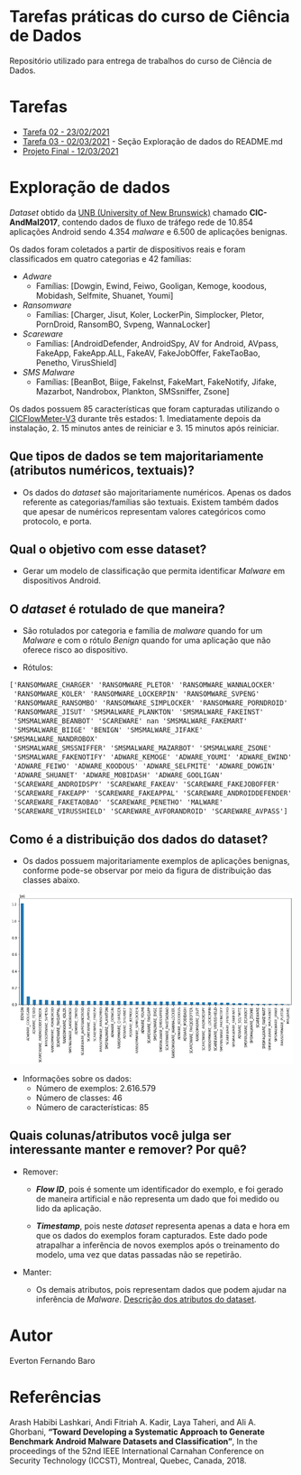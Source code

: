 # Tarefas práticas do curso de Ciência de Dados

Repositório utilizado para entrega de trabalhos do curso de Ciência de Dados.

# Tarefas

- [Tarefa 02 - 23/02/2021](https://github.com/efbaro/CDadosSeg/tree/main/T2)
- [Tarefa 03 - 02/03/2021](https://github.com/efbaro/CDadosSeg/blob/main/README.md) - Seção Exploração de dados do README.md
- [Projeto Final - 12/03/2021](https://github.com/efbaro/CDadosSeg/tree/main/projeto)

# Exploração de dados

*Dataset* obtido da [UNB (University of New Brunswick)](https://www.unb.ca/cic/datasets/andmal2017.html) chamado **CIC-AndMal2017**, contendo dados de fluxo de tráfego rede de 10.854 aplicações Android sendo 4.354 *malware* e 6.500 de aplicações benignas.

Os dados foram coletados a partir de dispositivos reais e foram classificados em quatro categorias e 42 famílias:

- *Adware*
  - Famílias: [Dowgin, Ewind, Feiwo, Gooligan, Kemoge, koodous, Mobidash, Selfmite, Shuanet, Youmi]
- *Ransomware*
  - Famílias: [Charger, Jisut, Koler, LockerPin, Simplocker, Pletor, PornDroid, RansomBO, Svpeng, WannaLocker]
- *Scareware*
  - Famílias: [AndroidDefender, AndroidSpy, AV for Android, AVpass, FakeApp, FakeApp.ALL, FakeAV, FakeJobOffer, FakeTaoBao, Penetho, VirusShield]
- *SMS Malware*
  - Famílias: [BeanBot, Biige, FakeInst, FakeMart, FakeNotify, Jifake, Mazarbot, Nandrobox, Plankton, SMSsniffer, Zsone]

Os dados possuem 85 características que foram capturadas utilizando o [CICFlowMeter-V3](https://www.unb.ca/cic/research/applications.html#CICFlowMeter) durante três estados: 1. Imediatamente depois da instalação, 2. 15 minutos antes de reiniciar e 3. 15 minutos após reiniciar.

## Que tipos de dados se tem majoritariamente (atributos numéricos, textuais)?

- Os dados do *dataset* são majoritariamente numéricos. Apenas os dados referente as categorias/famílias são textuais. Existem também dados que apesar de numéricos representam valores categóricos como protocolo, e porta.

## Qual o objetivo com esse dataset?

- Gerar um modelo de classificação que permita identificar *Malware* em dispositivos Android.

## O *dataset* é rotulado de que maneira?

- São rotulados por categoria e família de *malware* quando for um *Malware* e com o rótulo *Benign* quando for uma aplicação que não oferece risco ao dispositivo.

- Rótulos:

```
['RANSOMWARE_CHARGER' 'RANSOMWARE_PLETOR' 'RANSOMWARE_WANNALOCKER'
 'RANSOMWARE_KOLER' 'RANSOMWARE_LOCKERPIN' 'RANSOMWARE_SVPENG'
 'RANSOMWARE_RANSOMBO' 'RANSOMWARE_SIMPLOCKER' 'RANSOMWARE_PORNDROID'
 'RANSOMWARE_JISUT' 'SMSMALWARE_PLANKTON' 'SMSMALWARE_FAKEINST'
 'SMSMALWARE_BEANBOT' 'SCAREWARE' nan 'SMSMALWARE_FAKEMART'
 'SMSMALWARE_BIIGE' 'BENIGN' 'SMSMALWARE_JIFAKE' 'SMSMALWARE_NANDROBOX'
 'SMSMALWARE_SMSSNIFFER' 'SMSMALWARE_MAZARBOT' 'SMSMALWARE_ZSONE'
 'SMSMALWARE_FAKENOTIFY' 'ADWARE_KEMOGE' 'ADWARE_YOUMI' 'ADWARE_EWIND'
 'ADWARE_FEIWO' 'ADWARE_KOODOUS' 'ADWARE_SELFMITE' 'ADWARE_DOWGIN'
 'ADWARE_SHUANET' 'ADWARE_MOBIDASH' 'ADWARE_GOOLIGAN'
 'SCAREWARE_ANDROIDSPY' 'SCAREWARE_FAKEAV' 'SCAREWARE_FAKEJOBOFFER'
 'SCAREWARE_FAKEAPP' 'SCAREWARE_FAKEAPPAL' 'SCAREWARE_ANDROIDDEFENDER'
 'SCAREWARE_FAKETAOBAO' 'SCAREWARE_PENETHO' 'MALWARE'
 'SCAREWARE_VIRUSSHIELD' 'SCAREWARE_AVFORANDROID' 'SCAREWARE_AVPASS']
```

## Como é a distribuição dos dados do dataset?

- Os dados possuem majoritariamente exemplos de aplicações benignas, conforme pode-se observar por meio da figura de distribuição das classes abaixo.

![Distribuição de classes nos dados](fig/distribuicao_de_classes.png)

- Informações sobre os dados:
  - Número de exemplos: 2.616.579
  - Número de classes: 46
  - Número de características: 85

## Quais colunas/atributos você julga ser interessante manter e remover? Por quê?

- Remover:
  - ***Flow ID***, pois é somente um identificador do exemplo, e foi gerado de maneira artificial e não representa um dado que foi medido ou lido da aplicação.

  - ***Timestamp***, pois neste *dataset* representa apenas a data e hora em que os dados do exemplos foram capturados. Este dado pode atrapalhar a inferência de novos exemplos após o treinamento do modelo, uma vez que datas passadas não se repetirão.

- Manter:
  - Os demais atributos, pois representam dados que podem ajudar na inferência de *Malware*. [Descrição dos atributos do dataset](https://github.com/efbaro/CDadosSeg/blob/main/descricao_atributos.txt).

# Autor

Everton Fernando Baro

# Referências

Arash Habibi Lashkari, Andi Fitriah A. Kadir, Laya Taheri, and Ali A. Ghorbani, **“Toward Developing a Systematic Approach to Generate Benchmark Android Malware Datasets and Classification”**, In the proceedings of the 52nd IEEE International Carnahan Conference on Security Technology (ICCST), Montreal, Quebec, Canada, 2018.
